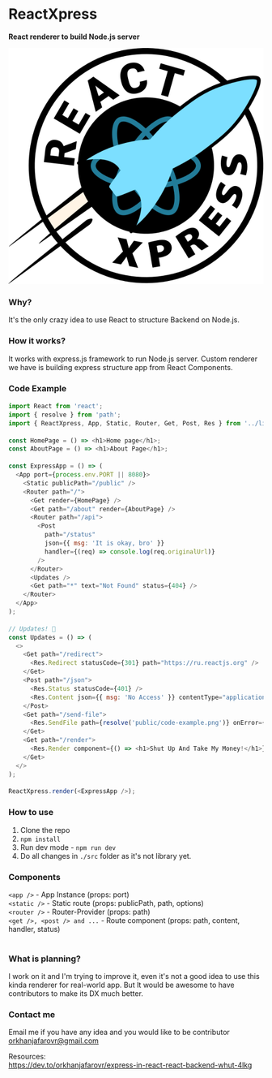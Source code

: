 # ReactXpress

**React renderer to build Node.js server**
<br />

![Planet Express](public/logo.svg)

### Why?

It's the only crazy idea to use React to structure Backend on Node.js.
<br />

### How it works?

It works with express.js framework to run Node.js server. Custom renderer we have is building express structure app from React Components.
<br />

### Code Example

```js
import React from 'react';
import { resolve } from 'path';
import { ReactXpress, App, Static, Router, Get, Post, Res } from '../lib';

const HomePage = () => <h1>Home page</h1>;
const AboutPage = () => <h1>About Page</h1>;

const ExpressApp = () => (
  <App port={process.env.PORT || 8080}>
    <Static publicPath="/public" />
    <Router path="/">
      <Get render={HomePage} />
      <Get path="/about" render={AboutPage} />
      <Router path="/api">
        <Post
          path="/status"
          json={{ msg: 'It is okay, bro' }}
          handler={(req) => console.log(req.originalUrl)}
        />
      </Router>
      <Updates />
      <Get path="*" text="Not Found" status={404} />
    </Router>
  </App>
);

// Updates! 🤩
const Updates = () => (
  <>
    <Get path="/redirect">
      <Res.Redirect statusCode={301} path="https://ru.reactjs.org" />
    </Get>
    <Post path="/json">
      <Res.Status statusCode={401} />
      <Res.Content json={{ msg: 'No Access' }} contentType="application/json" />
    </Post>
    <Get path="/send-file">
      <Res.SendFile path={resolve('public/code-example.png')} onError={console.log} />
    </Get>
    <Get path="/render">
      <Res.Render component={() => <h1>Shut Up And Take My Money!</h1>} />
    </Get>
  </>
);

ReactXpress.render(<ExpressApp />);

```

### How to use

1. Clone the repo
2. `npm install`
3. Run dev mode - `npm run dev`
4. Do all changes in `./src` folder as it's not library yet.

### Components

`<app />` - App Instance (props: port)
<br/>
`<static />` - Static route (props: publicPath, path, options)
<br/>
`<router />` - Router-Provider (props: path)
<br/>
`<get />, <post /> and ...` - Route component (props: path, content, handler, status)
<br />
<br />

### What is planning?

I work on it and I'm trying to improve it, even it's not a good idea to use this kinda renderer for real-world app. But It would be awesome to have contributors to make its DX much better.

### Contact me

Email me if you have any idea and you would like to be contributor [orkhanjafarovr@gmail.com](mailto:orkhanjafarovr@gmail.com)

Resources: <br/>
https://dev.to/orkhanjafarovr/express-in-react-react-backend-whut-4lkg
